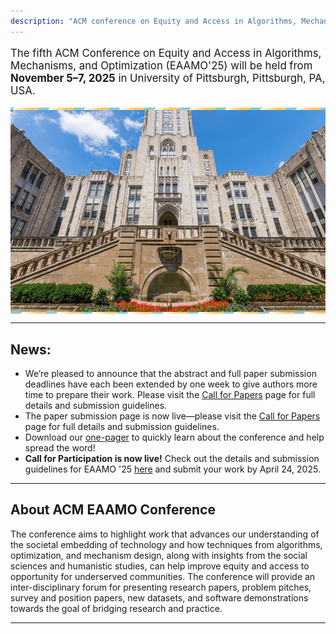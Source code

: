 ```yaml
---
description: "ACM conference on Equity and Access in Algorithms, Mechanisms, and Optimization"
---
```

<p style="font-size: larger">
    The fifth ACM Conference on Equity and Access in Algorithms, Mechanisms, and Optimization (EAAMO'25) will be held from <b>November 5–7, 2025</b> in University of Pittsburgh, Pittsburgh, PA, USA.
</p>

<div style="position: relative; overflow: hidden; padding: 15px 0; box-sizing: border-box;">
  <div style="
    background: #85CDD3;
    height: 300px;
    display: flex;
    justify-content: center;
    align-items: center;
    position: relative;
    z-index: 1;
  ">
    <img src="u_pitt_banner.jpg" alt="University of Pittsburgh" style="max-width: 100%; height: auto;">
  </div>
  <div style="
    position: absolute;
    top: -1000px;
    left: -50px;
    bottom: -1000px;
    right: -50px;
    background: linear-gradient(
      90deg,
      #85CDD3 30%,
      transparent 30%,
      transparent 15%,
      #FFC969 75%
    );
    background-size: 40px;
    transform: rotate(45deg);
    z-index: 0;
  "></div>
</div>

<div>
<add-to-calendar-button 
  name="ACM EAAMO'25"
  description="The fifth ACM Conference on Equity and Access in Algorithms, Mechanisms, and Optimization (EAAMO'25) will be held from November 5–7, 2025 in University of Pittsburgh, Pittsburgh, PA, USA."
  startDate="2025-11-05"
  startTime="09:00"
  endDate="2025-11-07"
  endTime="18:00"
  timeZone="EST"
  location="https://conference.eaamo.org/"
  options="'Apple','Google','iCal','Outlook.com','Yahoo'"
></add-to-calendar-button>
</div>

- - -

## News:
<!-- - The host institution of ACM EAAMO'25 will be [Responsible Data Science](https://www.datascience.pitt.edu/) at University of Pittsburgh. -->
- We’re pleased to announce that the abstract and full paper submission deadlines have each been extended by one week to give authors more time to prepare their work. Please visit the [Call for Papers](/cfp) page for full details and submission guidelines.
- The paper submission page is now live—please visit the [Call for Papers](/cfp) page for full details and submission guidelines.
- Download our [one-pager](EAAMO'25_Conference_Flyer.pdf) to quickly learn about the conference and help spread the word!
- **Call for Participation is now live!** Check out the details and submission guidelines for EAAMO '25 [here](/cfp) and submit your work by April 24, 2025.
- - -

<!-- <p style="font-size: larger">
    We invite researchers and practitioners to submit their papers by <b>April 17, 2025 (AoE)</b>.
</p> -->

## About ACM EAAMO Conference

The conference aims to highlight work that advances our understanding of the societal embedding of technology and how techniques from algorithms, optimization, and mechanism design, along with insights from the social sciences and humanistic studies, can help improve equity and access to opportunity for underserved communities. The conference will provide an inter-disciplinary forum for presenting research papers, problem pitches, survey and position papers, new datasets, and software demonstrations towards the goal of bridging research and practice.

 - - -